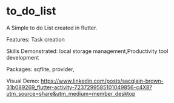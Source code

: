 # to_do_list

A Simple to do List created in flutter.

Features: Task creation

Skills Demonstrated: local storage management,Productivity tool development

Packages: sqflite, provider,

Visual Demo: https://www.linkedin.com/posts/sacqlain-brown-31b089269_flutter-activity-7237299585101049856-c4X8?utm_source=share&utm_medium=member_desktop

